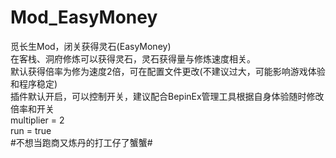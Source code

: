 # Mod_EasyMoney
觅长生Mod，闭关获得灵石(EasyMoney)  
在客栈、洞府修炼可以获得灵石，灵石获得量与修炼速度相关。  
默认获得倍率为修为速度2倍，可在配置文件更改(不建议过大，可能影响游戏体验和程序稳定)  
插件默认开启，可以控制开关，建议配合BepinEx管理工具根据自身体验随时修改倍率和开关  
multiplier = 2  
run = true  
#不想当跑商又炼丹的打工仔了蟹蟹#  
